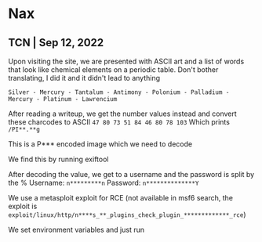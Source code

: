 # Nax
## TCN | Sep 12, 2022

Upon visiting the site, we are presented with ASCII art and a list of words that look like chemical elements on a periodic table. Don't bother translating, I did it and it didn't lead to anything

`Silver - Mercury - Tantalum - Antimony - Polonium - Palladium - Mercury - Platinum - Lawrencium`

After reading a writeup, we get the number values instead and convert these charcodes to ASCII
`47 80 73 51 84 46 80 78 103`
Which prints `/PI**.**g`

This is a P*** encoded image which we need to decode

We find this by running exiftool

After decoding the value, we get to a username and the password is split by the %
Username: `n*********n`
Password: `n**************Y`

We use a metasploit exploit for RCE (not available in msf6 search, the exploit is `exploit/linux/http/n****s_**_plugins_check_plugin_*************_rce`)

We set environment variables and just run